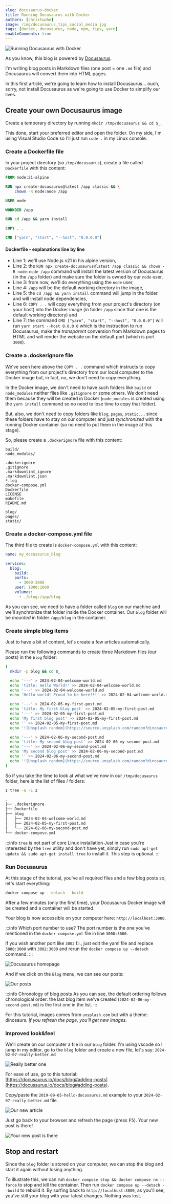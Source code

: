 ```yaml
---
slug: docusaurus-docker
title: Running Docusaurus with Docker
authors: [christophe]
image: /img/docusaurus_tips_social_media.jpg
tags: [docker, docusaurus, node, npm, tips, yarn]
enableComments: true
---
```

![Running Docusaurus with Docker](/img/docusaurus_tips_banner.jpg)

As you know, this blog is powered by [Docusaurus](https://docusaurus.io/).

I'm writing blog posts in Markdown files (one post = one `.md` file) and Docusaurus will convert them into HTML pages.

In this first article, we're going to learn how to install Docusaurus... ouch, sorry, not install Docusaurus as we're going to use Docker to simplify our lives.

<!-- truncate -->

## Create your own Docusaurus image

Create a temporary directory by running `mkdir /tmp/docusaurus && cd $_`.

This done, start your preferred editor and open the folder. On my side, I'm using Visual Studio Code so I'll just run `code .` in my Linux console.

### Create a Dockerfile file

In your project directory (so `/tmp/docusaurus`), create a file called `Dockerfile` with this content:

```Dockerfile
FROM node:21-alpine

RUN npx create-docusaurus@latest /app classic && \
    chown -R node:node /app

USER node

WORKDIR /app

RUN cd /app && yarn install

COPY . .

CMD ["yarn", "start", "--host", "0.0.0.0"]
```

#### Dockerfile - explanations line by line

* Line 1: we'll use Node.js v21 in his alpine version,
* Line 2: the `RUN npx create-docusaurus@latest /app classic && chown -R node:node /app` command will install the latest version of Docusaurus (in the `/app` folder) and make sure the folder is owned by our `node` user,
* Line 3: from now, we'll do everything using the `node` user,
* Line 4: `/app` will be the default working directory in the image,
* Line 5: the `cd /app && yarn install` command will jump in the folder and will install node dependencies,
* Line 6: `COPY . .` will copy everything from your project's directory (on your host) into the Docker image (in folder `/app` since that one is the default working directory) and
* Line 7: the command `CMD ["yarn", "start", "--host", "0.0.0.0"]` will run `yarn start --host 0.0.0.0` which is the instruction to run Docusaurus, make the *transparent* conversion from Markdown pages to HTML and will render the website on the default port (which is port `3000`).

### Create a .dockerignore file

We've seen here above the `COPY . .` command which instructs to copy everything from our project's directory from our local computer to the Docker image but, in fact, no, we don't need to copy everything.

In the Docker image, we don't need to have such folders like `build` or `node_modules` neither files like `.gitignore` or some others. We don't need them because they will be created in Docker (`node_modules` is created using the `yarn install` command so no need to lose time to copy that folder).

But, also, we don't need to copy folders like `blog`, `pages`, `static`, ... since these folders have to stay on our computer and just *synchronized* with the running Docker container (so no need to put them in the image at this stage).

So, please create a `.dockerignore` file with this content:

```text
build/
node_modules/

.dockerignore
.gitignore
.markdownlint_ignore
.markdownlint.json
*.log
docker-compose.yml
Dockerfile
LICENSE
makefile
README.md

blog/
pages/
static/
```

### Create a docker-compose.yml file

The third file to create is `docker-compose.yml` with this content:

```yaml
name: my_docusaurus_blog

services:
  blog:
    build: .
    ports:
      - 3000:3000
    user: 1000:1000
    volumes:
      - ./blog:/app/blog
```

As you can see, we need to have a folder called `blog` on our machine and we'll synchronize that folder inside the Docker container. Our `blog` folder will be *mounted* in folder `/app/blog` in the container.

### Create simple blog items

Just to have a bit of content, let's create a few articles automatically.

Please run the following commands to create three Markdown files (our posts) in the `blog` folder:

```bash
(
  mkdir -p blog && cd $_

  echo '---' > 2024-02-04-welcome-world.md
  echo 'title: Hello World!' >> 2024-02-04-welcome-world.md
  echo '---' >> 2024-02-04-welcome-world.md
  echo 'Hello world! Proud to be here!!!' >> 2024-02-04-welcome-world.md

  echo '---' > 2024-02-05-my-first-post.md
  echo 'title: My first blog post' >> 2024-02-05-my-first-post.md
  echo '---' >> 2024-02-05-my-first-post.md
  echo 'My first blog post' >> 2024-02-05-my-first-post.md
  echo '' >> 2024-02-05-my-first-post.md
  echo '![Unsplash random](https://source.unsplash.com/random?dinosaure)' >> 2024-02-05-my-first-post.md

  echo '---' > 2024-02-06-my-second-post.md
  echo 'title: My second blog post' >> 2024-02-06-my-second-post.md
  echo '---' >> 2024-02-06-my-second-post.md
  echo 'My second blog post' >> 2024-02-06-my-second-post.md
  echo '' >> 2024-02-06-my-second-post.md
  echo '![Unsplash random](https://source.unsplash.com/random?dinosaure)' >> 2024-02-06-my-second-post.md
)
```

So if you take the time to look at what we've now in our `/tmp/docusaurus` folder, here is the list of files / folders:

```bash
❯ tree -a -L 2

.
├── .dockerignore
├── Dockerfile
├── blog
│   ├── 2024-02-04-welcome-world.md
│   ├── 2024-02-05-my-first-post.md
│   └── 2024-02-06-my-second-post.md
└── docker-compose.yml
```

:::info `tree` is not part of core Linux installation
Just in case you're interested by the `tree` utility and don't have yet, simply run `sudo apt-get update && sudo apt-get install tree` to install it. This step is optional.
:::

### Run Docusaurus

At this stage of the tutorial, you've all required files and a few blog posts so, let's start everything:

```bash
docker compose up --detach --build
```

After a few minutes (only the first time), your Docusaurus Docker image will be created and a container will be started.

Your blog is now accessible on your computer here: `http://localhost:3000`.

:::info Which port number to use?
The port number is the one you've mentioned in the `docker-compose.yml` file in line `3000:3000`.

If you wish another port like `3002` f.i., just edit the yaml file and replace `3000:3000` with `3002:3000` and rerun the `docker compose up --detach` command.
:::

![Docusaurus homepage](./images/homepage.png)

And if we click on the `Blog` menu, we can see our posts:

![Our posts](./images/posts.png)

:::info Chronology of blog posts
As you can see, the default ordering follows chronological order: the last blog item we've created (`2024-02-06-my-second-post.md`) is the first one in the list.
:::

For this tutorial, images comes from `unsplash.com` but with a theme: dinosaurs. *If you refresh the page, you'll get new images.*

### Improved look&feel

We'll create on our computer a file in our `blog` folder. I'm using vscode so I jump in my editor, go to the `blog` folder and create a new file, let's say: `2024-02-07-really-better.md`

![Really better one](./images/vscode.png)

For ease of use, go to this tutorial: [https://docusaurus.io/docs/blog#adding-posts](https://docusaurus.io/docs/blog#adding-posts).

Copy/paste the `2019-09-05-hello-docusaurus.md` example to your `2024-02-07-really-better.md` file.

![Our new article](./images/vscode-article.png)

Just go back to your browser and refresh the page (press <kbd>F5</kbd>). Your new post is there!

![Your new post is there](./images/with-new-post.png)

## Stop and restart

Since the `blog` folder is stored on your computer, we can stop the blog and start it again without losing anything.

To illustrate this, we can run `docker compose stop && docker compose rm --force` to stop and kill the container. Then run `docker compose up --detach --build` to rebuild it. By surfing back to `http://localhost:3000`, as you'll see, you've still your blog with your latest changes. Nothing was lost.
